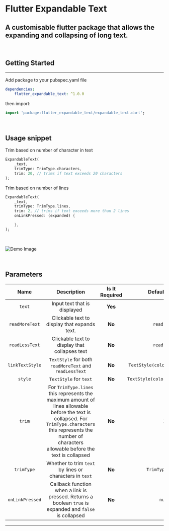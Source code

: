 # Flutter Expandable Text

## A customisable flutter package that allows the expanding and collapsing of long text.

<br>

## Getting Started

<hr>

Add package to your pubspec.yaml file

```yaml
dependencies:
    flutter_expandable_text: ^1.0.0
```

then import:

```dart
import 'package:flutter_expandable_text/expandable_text.dart';
```

<br>

## Usage snippet

Trim based on number of character in text

```dart
ExpandableText(
    _text,
    trimType: TrimType.characters,
    trim: 20, // trims if text exceeds 20 characters
);
```

Trim based on number of lines

```dart
ExpandableText(
    _text,
    trimType: TrimType.lines,
    trim: 2, // trims if text exceeds more than 2 lines
    onLinkPressed: (expanded) {

    },
);
```

<br>

![Demo Image](https://i.imgur.com/lZcAl87.gif)

<br>

## Parameters

|      Name       |                                                                                                    Description                                                                                                     | Is It Required |          Default Value          |
| :-------------: | :----------------------------------------------------------------------------------------------------------------------------------------------------------------------------------------------------------------: | :------------: | :-----------------------------: |
|     `text`      |                                                                                            Input text that is displayed                                                                                            |    **Yes**     |               `-`               |
| `readMoreText`  |                                                                                    Clickable text to display that expands text.                                                                                    |     **No**     |           `read more`           |
| `readLessText`  |                                                                                   Clickable text to display that collapses text                                                                                    |     **No**     |           `read less`           |
| `linkTextStyle` |                                                                               `TextStyle` for both `readMoreText` and `readLessText`                                                                               |     **No**     | `TextStyle(color:Colors.blue)`  |
|     `style`     |                                                                                               `TextStyle` for `text`                                                                                               |     **No**     | `TextStyle(color:Colors.black)` |
|     `trim`      | For `TrimType.lines` this represents the maximum amount of lines allowable before the text is collapsed. For `TrimType.characters` this represents the number of characters allowable before the text is collapsed |     **No**     |               `2`               |
|   `trimType`    |                                                                              Whether to trim `text` by lines or characters in `text`                                                                               |     **No**     |        `TrimType.lines`         |
| `onLinkPressed` |                                                      Callback function when a link is pressed. Returns a boolean `true` is expanded and `false` is collapsed                                                       |     **No**     |             `null`              |

---
